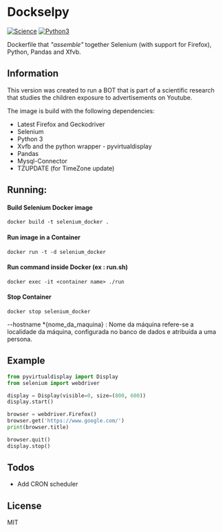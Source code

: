 
# Dockselpy

[![Science](https://forthebadge.com/images/badges/built-with-science.svg)](https://dcc.ufmg.br)
[![Python3](https://forthebadge.com/images/badges/made-with-python.svg)](https://www.python.org/)

Dockerfile that *"assemble"* together Selenium (with support for Firefox), Python, Pandas and Xfvb.

## Information

This version was created to run a BOT that is part of a scientific research that studies the children exposure to advertisements on Youtube.

The image is build with the following dependencies:
- Latest Firefox and Geckodriver
- Selenium
- Python 3
- Xvfb and the python wrapper - pyvirtualdisplay
- Pandas
- Mysql-Connector
- TZUPDATE (for TimeZone update)


## Running:
#### Build Selenium Docker image
    docker build -t selenium_docker .
#### Run image in a Container
	docker run -t -d selenium_docker
#### Run command inside Docker (ex : run.sh)
	docker exec -it <container name> ./run
#### Stop Container
    docker stop selenium_docker
    
--hostname *{nome_da_maquina} : Nome da máquina refere-se a localidade da máquina, configurada no banco de dados e atribuída a uma persona.	

## Example

```python
from pyvirtualdisplay import Display
from selenium import webdriver

display = Display(visible=0, size=(800, 600))
display.start()

browser = webdriver.Firefox()
browser.get('https://www.google.com/')
print(browser.title)

browser.quit()
display.stop()

```

## Todos

 - Add CRON scheduler

License
----

MIT
